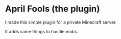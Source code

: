 # April Fools (the plugin)

I made this simple plugin for a private Minecraft server.

It adds some things to hostile mobs.
